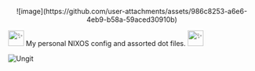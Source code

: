 <p align = center>![image](https://github.com/user-attachments/assets/986c8253-a6e6-4eb9-b58a-59aced30910b)
</p>
<picture>
  <source srcset="https://fonts.gstatic.com/s/e/notoemoji/latest/2728/512.webp" type="image/webp">
  <img src="https://fonts.gstatic.com/s/e/notoemoji/latest/2728/512.gif" alt="✨" width="32" height="32">
</picture>
My personal NIXOS config and assorted dot files. <picture>
  <source srcset="https://fonts.gstatic.com/s/e/notoemoji/latest/2728/512.webp" type="image/webp">
  <img src="https://fonts.gstatic.com/s/e/notoemoji/latest/2728/512.gif" alt="✨" width="32" height="32">
</picture>


![Ungit](https://github.com/user-attachments/assets/1c901832-f5b5-42a7-a9fe-3719441457c9)
